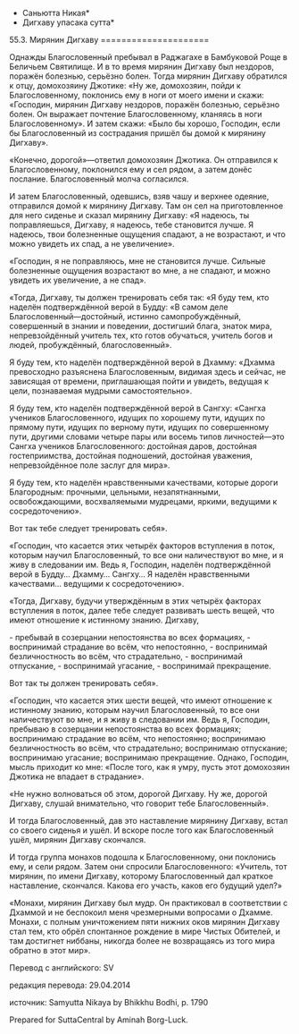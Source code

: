 * Саньютта Никая*
* Дигхаву упасака сутта*

55\.3\. Мирянин Дигхаву
\=\=\=\=\=\=\=\=\=\=\=\=\=\=\=\=\=\=\=\=\=

Однажды Благословенный пребывал в Раджагахе в Бамбуковой Роще в Беличьем Святилище\. И в то время мирянин Дигхаву был нездоров, поражён болезнью, серьёзно болен\. Тогда мирянин Дигхаву обратился к отцу, домохозяину Джотике: «Ну же, домохозяин, пойди к Благословенному, поклонись ему в ноги от моего имени и скажи: «Господин, мирянин Дигхаву нездоров, поражён болезнью, серьёзно болен\. Он выражает почтение Благословенному, кланяясь в ноги Благословенному»\. И затем скажи: «Было бы хорошо, Господин, если бы Благословенный из сострадания пришёл бы домой к мирянину Дигхаву»\.

«Конечно, дорогой»—ответил домохозяин Джотика\. Он отправился к Благословенному, поклонился ему и сел рядом, а затем донёс послание\. Благословенный молча согласился\.

И затем Благословенный, одевшись, взяв чашу и верхнее одеяние, отправился домой к мирянину Дигхаву\. Там он сел на приготовленное для него сиденье и сказал мирянину Дигхаву: «Я надеюсь, ты поправляешься, Дигхаву, я надеюсь, тебе становится лучше\. Я надеюсь, твои болезненные ощущения спадают, а не возрастают, и что можно увидеть их спад, а не увеличение»\.

«Господин, я не поправляюсь, мне не становится лучше\. Сильные болезненные ощущения возрастают во мне, а не спадают, и можно увидеть их увеличение, а не спад»\.

«Тогда, Дигхаву, ты должен тренировать себя так: «Я буду тем, кто наделён подтверждённой верой в Будду: «В самом деле Благословенный—достойный, истинно самопробуждённый, совершенный в знании и поведении, достигший блага, знаток мира, непревзойдённый учитель тех, кто готов обучаться, учитель богов и людей, пробуждённый, благословенный»\.

Я буду тем, кто наделён подтверждённой верой в Дхамму: «Дхамма превосходно разъяснена Благословенным, видимая здесь и сейчас, не зависящая от времени, приглашающая пойти и увидеть, ведущая к цели, познаваемая мудрыми самостоятельно»\.

Я буду тем, кто наделён подтверждённой верой в Сангху: «Сангха учеников Благословенного, идущих по хорошему пути, идущих по прямому пути, идущих по верному пути, идущих по совершенному пути, другими словами четыре пары или восемь типов личностей—это Сангха учеников Благословенного: достойная даров, достойная гостеприимства, достойная подношений, достойная уважения, непревзойдённое поле заслуг для мира»\.

Я буду тем, кто наделён нравственными качествами, которые дороги Благородным: прочными, цельными, незапятнанными, освобождающими, восхваляемыми мудрецами, яркими, ведущими к сосредоточению»\.

Вот так тебе следует тренировать себя»\.

«Господин, что касается этих четырёх факторов вступления в поток, которым научил Благословенный, то все они наличествуют во мне, и я живу в следовании им\. Ведь я, Господин, наделён подтверждённой верой в Будду… Дхамму… Сангху… Я наделён нравственными качествами… ведущими к сосредоточению»\.

«Тогда, Дигхаву, будучи утверждённым в этих четырёх факторах вступления в поток, далее тебе следует развивать шесть вещей, что имеют отношение к истинному знанию\. Дигхаву,

\- пребывай в созерцании непостоянства во всех формациях,
\- воспринимай страдание во всём, что непостоянно,
\- воспринимай безличностность во всём, что страдательно,
\- воспринимай отпускание,
\- воспринимай угасание,
\- воспринимай прекращение\.

Вот так ты должен тренировать себя»\.

«Господин, что касается этих шести вещей, что имеют отношение к истинному знанию, которым научил Благословенный, то все они наличествуют во мне, и я живу в следовании им\. Ведь я, Господин, пребываю в созерцании непостоянства во всех формациях; воспринимаю страдание во всём, что непостоянно; воспринимаю безличностность во всём, что страдательно; воспринимаю отпускание; воспринимаю угасание; воспринимаю прекращение\. Однако, Господин, мысль приходит ко мне: «После того, как я умру, пусть этот домохозяин Джотика не впадает в страдание»\.

«Не нужно волноваться об этом, дорогой Дигхаву\. Ну же, дорогой Дигхаву, слушай внимательно, что говорит тебе Благословенный»\.

И тогда Благословенный, дав это наставление мирянину Дигхаву, встал со своего сиденья и ушёл\. И вскоре после того как Благословенный ушёл, мирянин Дигхаву скончался\.

И тогда группа монахов подошла к Благословенному, они поклонись ему, и сели рядом\. Затем они спросили Благословенного: «Учитель, тот мирянин, по имени Дигхаву, которому Благословенный дал краткое наставление, скончался\. Какова его участь, каков его будущий удел?»

«Монахи, мирянин Дигхаву был мудр\. Он практиковал в соответствии с Дхаммой и не беспокоил меня чрезмерными вопросами о Дхамме\. Монахи, с полным уничтожением пяти нижних оков мирянин Дигхаву стал тем, кто обрёл спонтанное рождение в мире Чистых Обителей, и там достигнет ниббаны, никогда более не возвращаясь из того мира обратно в этот мир»\.

Перевод с английского: SV

редакция перевода: 29\.04\.2014

источник: Samyutta Nikaya by Bhikkhu Bodhi, p\. 1790

Prepared for SuttaCentral by Aminah Borg\-Luck\.